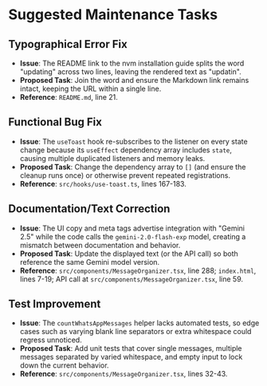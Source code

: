 # Suggested Maintenance Tasks

## Typographical Error Fix
- **Issue**: The README link to the nvm installation guide splits the word "updating" across two lines, leaving the rendered text as "updatin".
- **Proposed Task**: Join the word and ensure the Markdown link remains intact, keeping the URL within a single line.
- **Reference**: `README.md`, line 21.

## Functional Bug Fix
- **Issue**: The `useToast` hook re-subscribes to the listener on every state change because its `useEffect` dependency array includes `state`, causing multiple duplicated listeners and memory leaks.
- **Proposed Task**: Change the dependency array to `[]` (and ensure the cleanup runs once) or otherwise prevent repeated registrations.
- **Reference**: `src/hooks/use-toast.ts`, lines 167-183.

## Documentation/Text Correction
- **Issue**: The UI copy and meta tags advertise integration with "Gemini 2.5" while the code calls the `gemini-2.0-flash-exp` model, creating a mismatch between documentation and behavior.
- **Proposed Task**: Update the displayed text (or the API call) so both reference the same Gemini model version.
- **Reference**: `src/components/MessageOrganizer.tsx`, line 288; `index.html`, lines 7-19; API call at `src/components/MessageOrganizer.tsx`, line 59.

## Test Improvement
- **Issue**: The `countWhatsAppMessages` helper lacks automated tests, so edge cases such as varying blank line separators or extra whitespace could regress unnoticed.
- **Proposed Task**: Add unit tests that cover single messages, multiple messages separated by varied whitespace, and empty input to lock down the current behavior.
- **Reference**: `src/components/MessageOrganizer.tsx`, lines 32-43.
